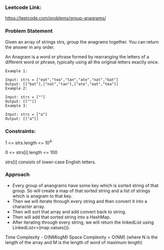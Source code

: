 ### Leetcode Link:
https://leetcode.com/problems/group-anagrams/

### Problem Statement
Given an array of strings strs, group the anagrams together. You can return the answer in any order.

An Anagram is a word or phrase formed by rearranging the letters of a different word or phrase, typically using all the original letters exactly once.

```
Example 1:

Input: strs = ["eat","tea","tan","ate","nat","bat"]
Output: [["bat"],["nat","tan"],["ate","eat","tea"]]
Example 2:

Input: strs = [""]
Output: [[""]]
Example 3:

Input: strs = ["a"]
Output: [["a"]]
```
### Constraints:

1 <= strs.length <= 10<sup>4</sup>

0 <= strs[i].length <= 100

strs[i] consists of lower-case English letters.


### Approach
* Every group of anangrams have some key which is sorted string of that group. So will create a map of that sorted string and a list of strings which is anagram to that key.
* Then we will iterate through every string and then convert it into a character array.
* Then will sort that array and add convert back to string.
* Then will add that sorted string into a HashMap.
* After iterating through every string, we will return the linkedList using LinkedList<>(map.values()).

Time Complexity - O(NMlogM)
Space Complexity = O(NM)
(where N is the length of the array and M is the length of word of maximum length)
